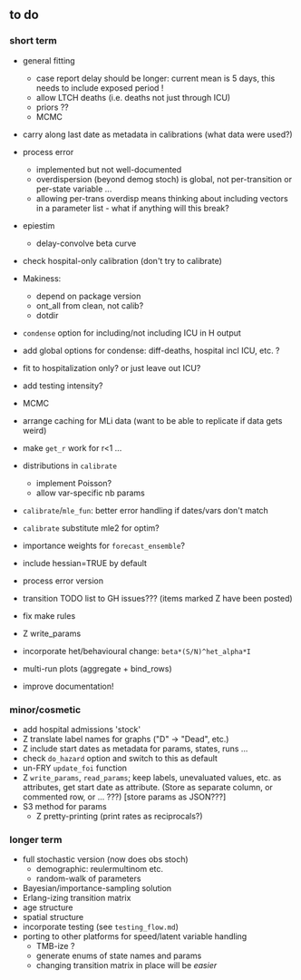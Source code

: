 ## to do

### short term

* general fitting
   * case report delay should be longer: current mean is 5 days, this needs to include exposed period !
   * allow LTCH deaths (i.e. deaths not just through ICU)
   * priors ??  
   * MCMC
* carry along last date as metadata in calibrations (what data were used?)
* process error
   * implemented but not well-documented
   * overdispersion (beyond demog stoch) is global, not per-transition or per-state variable ... 
   * allowing per-trans overdisp means thinking about including vectors in a parameter list - what if anything will this break?
* epiestim
   * delay-convolve beta curve
* check hospital-only calibration (don't try to calibrate)
* Makiness: 
    * depend on package version
	* ont_all from clean, not calib?
	* dotdir

* `condense` option for including/not including ICU in H output
* add global options for condense: diff-deaths, hospital incl ICU, etc. ?

* fit to hospitalization only? or just leave out ICU?
* add testing intensity?
* MCMC
* arrange caching for MLi data (want to be able to replicate if data gets weird)
* make `get_r` work for r<1 ...
* distributions in `calibrate`
     * implement Poisson?
     * allow var-specific nb params
* `calibrate`/`mle_fun`: better error handling if dates/vars don't match
* `calibrate` substitute mle2 for optim?
* importance weights for `forecast_ensemble`?
* include hessian=TRUE by default
* process error version

* transition TODO list to GH issues??? (items marked Z have been posted)
* fix make rules
* Z write_params
* incorporate het/behavioural change: `beta*(S/N)^het_alpha*I`
* multi-run plots (aggregate + bind_rows)	
* improve documentation!

### minor/cosmetic

* add hospital admissions 'stock'
* Z translate label names for graphs ("D" -> "Dead", etc.)
* Z include start dates as metadata for params, states, runs ... 
* check `do_hazard` option and switch to this as default
* un-FRY `update_foi` function
* Z `write_params`, `read_params`; keep labels, unevaluated values, etc. as attributes, get start date as attribute. (Store as separate column, or commented row, or ... ???) [store params as JSON???]
* S3 method for params
    * Z pretty-printing (print rates as reciprocals?)
	
### longer term

* full stochastic version (now does obs stoch)
    * demographic: reulermultinom etc.
    * random-walk of parameters
* Bayesian/importance-sampling solution
* Erlang-izing transition matrix
* age structure
* spatial structure
* incorporate testing (see `testing_flow.md`)
* porting to other platforms for speed/latent variable handling 
     * TMB-ize ?
	 * generate enums of state names and params
	 * changing transition matrix in place will be *easier*
